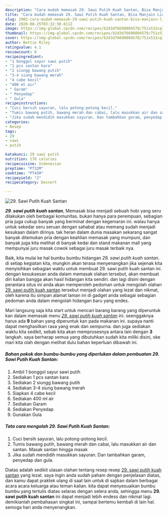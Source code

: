 ```yaml
---
description: "Cara mudah memasak 29. Sawi Putih Kuah Santan, Bisa Manjain Lidah"
title: "Cara mudah memasak 29. Sawi Putih Kuah Santan, Bisa Manjain Lidah"
slug: 1902-cara-mudah-memasak-29-sawi-putih-kuah-santan-bisa-manjain-lidah
date: 2020-08-25T03:32:50.811Z
image: https://img-global.cpcdn.com/recipes/b2d3d76690804570/751x532cq70/29-sawi-putih-kuah-santan-foto-resep-utama.jpg
thumbnail: https://img-global.cpcdn.com/recipes/b2d3d76690804570/751x532cq70/29-sawi-putih-kuah-santan-foto-resep-utama.jpg
cover: https://img-global.cpcdn.com/recipes/b2d3d76690804570/751x532cq70/29-sawi-putih-kuah-santan-foto-resep-utama.jpg
author: Bettie Riley
ratingvalue: 4.1
reviewcount: 8
recipeingredient:
- "1 bonggol sayur sawi putih"
- "1 pcs santan kara"
- "2 siungg bawang putih"
- "3-4 siung bawang merah"
- "4 cabe kecil"
- "400 ml air"
- " Garam"
- " Penyedap"
- " Gula"
recipeinstructions:
- "Cuci bersih sayuran, lalu potong-potong kecil."
- "Tumis bawang putih, bawang merah dan cabai, lalu masukkan air dan santan. Masak santan hingga masak"
- "Jika sudah mendidih masukkan sayuran. Dan tambahkan garam, penyedap dan gula."
categories:
- Resep
tags:
- 29
- sawi
- putih

katakunci: 29 sawi putih 
nutrition: 178 calories
recipecuisine: Indonesian
preptime: "PT32M"
cooktime: "PT45M"
recipeyield: "2"
recipecategory: Dessert

---
```



![29. Sawi Putih Kuah Santan](https://img-global.cpcdn.com/recipes/b2d3d76690804570/751x532cq70/29-sawi-putih-kuah-santan-foto-resep-utama.jpg)

<b><i>29. sawi putih kuah santan</i></b>, Memasak bisa menjadi sebuah hobi yang seru dilakukan oleh berbagai komunitas. bukan hanya para perempuan, sebagian pria juga cukup banyak yang berminat dengan kegemaran ini. walau hanya untuk sekedar seru seruan dengan sahabat atau memang sudah menjadi kesukaan dalam dirinya. tak heran dalam dunia masakan sekarang sangat banyak ditemukan pria dengan keahlian memasak yang mumpuni, dan banyak juga kita melihat di banyak kedai dan stand makanan mall yang mempunyai juru masak cowok sebagai juru masak terbaik nya.

Baik, kita mulai ke hal bumbu bumbu hidangan <i>29. sawi putih kuah santan</i>. di setiap kegiatan kita, mungkin akan terasa menyenangkan jika sejenak kita menyisihkan sebagian waktu untuk membuat 29. sawi putih kuah santan ini. dengan kesuksesan anda dalam memasak olahan tersebut, akan membuat diri kalian bangga akan hasil hidangan kita sendiri. dan lagi disini dengan perantara situs ini anda akan memperoleh pedoman untuk mengolah olahan <u>29. sawi putih kuah santan</u> tersebut menjadi olahan yang lezat dan nikmat, oleh karena itu simpan alamat laman ini di gadget anda sebagai sebagian pedoman anda dalam mengolah hidangan baru yang endes.




Mari langsung saja kita start untuk mencari barang barang yang diperuntuk kan dalam memasak menu <u><i>29. sawi putih kuah santan</i></u> ini. seenggaknya harus ada <b>9</b> bahan yang diperuntuk kan pada makanan ini. supaya nanti dapat menghasilkan rasa yang enak dan sempurna. dan juga sediakan waktu kita sedikit, sebab kita akan memprosesnya antara lain dengan <b>3</b> langkah. saya berharap semua yang dibutuhkan sudah kita miliki disini, oke mari kita olah dengan melihat dulu bahan keperluan dibawah ini.

<!--inarticleads1-->

##### Bahan pokok dan bumbu-bumbu yang diperlukan dalam pembuatan 29. Sawi Putih Kuah Santan:

1. Ambil 1 bonggol sayur sawi putih
1. Sediakan 1 pcs santan kara
1. Sediakan 2 siungg bawang putih
1. Sediakan 3-4 siung bawang merah
1. Siapkan 4 cabe kecil
1. Sediakan 400 ml air
1. Sediakan  Garam
1. Sediakan  Penyedap
1. Gunakan  Gula




<!--inarticleads2-->

##### Tata cara mengolah 29. Sawi Putih Kuah Santan:

1. Cuci bersih sayuran, lalu potong-potong kecil.
1. Tumis bawang putih, bawang merah dan cabai, lalu masukkan air dan santan. Masak santan hingga masak
1. Jika sudah mendidih masukkan sayuran. Dan tambahkan garam, penyedap dan gula.




Diatas adalah sedikit ulasan olahan tentang resep resep <u>29. sawi putih kuah santan</u> yang lezat. saya ingin anda sudah paham dengan penjelasan diatas, dan kamu dapat praktek ulang di saat lain untuk di sajikan dalam berbagai acara acara keluarga atau teman kalian. kita dapat menyesuaikan bumbu bumbu yang tertulis diatas selaras dengan selera anda, sehingga menu <b>29. sawi putih kuah santan</b> ini dapat menjadi lebih endess dan nikmat lagi. demikianlah pembahasan singkat ini, sampai bertemu kembali di lain hal. semoga hari anda menyenangkan.
